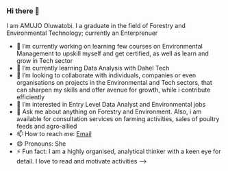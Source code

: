 ### Hi there 👋

I am AMUJO Oluwatobi.
I a graduate in the field of Forestry and Environmental Technology; currently an Enterprenuer
- 🔭 I’m currently working on learning few courses on Environmental Management to upskill myself and get certified, as well as learn and grow in Tech sector
- 🌱 I’m currently learning Data Analysis with Dahel Tech
- 👯 I’m looking to collaborate with individuals, companies or even organisations on projects in the Environmental and Tech sectors, that can sharpen my skills and offer avenue for growth, while i contribute efficiently
- 🤔 I’m interested in Entry Level Data Analyst and Environmental jobs
- 💬 Ask me about anything on Forestry and Environment. Also, i am available for consultation services on farming activities, sales of poultry feeds and agro-allied
- 📫 How to reach me: [Email](amujooluwatobi@gmail.com)
- 😄 Pronouns: She
- ⚡ Fun fact: I am a highly organised, analytical thinker with a keen eye for detail. I love to read and motivate activities
-->

